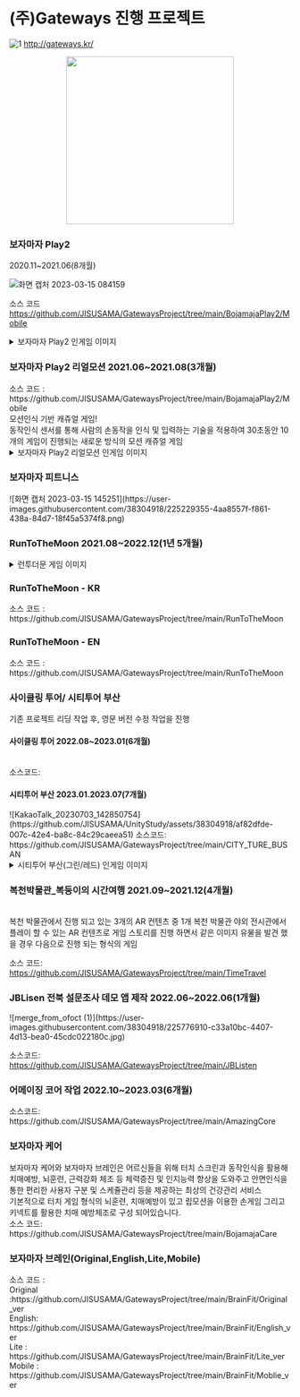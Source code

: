 
# (주)Gateways 진행 프로젝트
![1](https://github.com/JISUSAMA/UnityStudy/assets/38304918/91590849-bf83-467b-af53-e5f5f6c27196)
http://gateways.kr/
<center><img src="https://github.com/JISUSAMA/UnityStudy/assets/38304918/91590849-bf83-467b-af53-e5f5f6c27196"  width="300" height="300"></center>

<!------------------------------------------------------------------------------------------------>
<!---------보자마자 Play 2------------->
<!-- 보자마자 Play2  -->
<h3>보자마자 Play2</h3>
2020.11~2021.06(8개월)

![화면 캡처 2023-03-15 084159](https://user-images.githubusercontent.com/38304918/225186471-ada6bcce-e0bf-4c01-99f6-d2810922fb8c.png)

소스 코드
<br>https://github.com/JISUSAMA/GatewaysProject/tree/main/BojamajaPlay2/Mobile

<details>
<summary> 보자마자 Play2 인게임 이미지 </summary>

![화면 캡처 2023-03-15 084159](https://user-images.githubusercontent.com/38304918/225186471-ada6bcce-e0bf-4c01-99f6-d2810922fb8c.png){: width="300" height="300"){: .center}
![화면 캡처 2023-03-15 084545](https://user-images.githubusercontent.com/38304918/225186482-c0c77481-0a8f-4ada-8ebe-3c92ff8d4b01.png)
![화면 캡처 2023-03-15 084636](https://user-images.githubusercontent.com/38304918/225186490-060bb3e0-7664-40db-9c0a-2f8eb7090a74.png)
![화면 캡처 2023-03-15 084704](https://user-images.githubusercontent.com/38304918/225186493-fff84767-fb0d-4b03-9f51-4404d49cd176.png)

</details>
<!------------------------------------------------------------------------------------------------>
<!-- 보자마자 Play2 리얼모션 -->
<h3>보자마자 Play2 리얼모션 2021.06~2021.08(3개월)</h3>
소스 코드 : 
<br>https://github.com/JISUSAMA/GatewaysProject/tree/main/BojamajaPlay2/Mobile  
<br>
모션인식 기반 캐쥬얼 게임!<br>
동작인식 센서를 통해 사람의 손동작을 인식 및 입력하는 기술을 적용하여 30초동안 10개의 게임이 진행되는 새로운 방식의 모션 캐쥬얼 게임
<details>
<summary> 보자마자 Play2 리얼모션 인게임 이미지</summary>


</details>
<!------------------------------------------------------------------------------------------------>
<!---------- 보자마자 피트니스 ---------->
<h3>보자마자 피트니스</h3>
![화면 캡처 2023-03-15 145251](https://user-images.githubusercontent.com/38304918/225229355-4aa8557f-f861-438a-84d7-18f45a5374f8.png)

<!------------------------------------------------------------------------------------------------>
<!-- 런투더 문  -->
<h3>RunToTheMoon 2021.08~2022.12(1년 5개월)</h3>
<details>
<summary> 런투더문 게임 이미지 </summary>
![EB9FB0ED88ACEBACB820EC8381EC84B81](https://github.com/JISUSAMA/UnityStudy/assets/38304918/3970a4ac-0036-4b12-b584-26554032f1aa)
![EB9FB0ED88ACEBACB820EC8381EC84B82](https://github.com/JISUSAMA/UnityStudy/assets/38304918/af45319b-e99e-41dc-a1d0-74639160dbb7)
![EB9FB0ED88ACEBACB820EC8381EC84B83](https://github.com/JISUSAMA/UnityStudy/assets/38304918/f9d954be-6c5e-4983-a506-4db62a947a4e)
![copy-1674787891-EB9FB0ED88ACEBACB820EC8381EC84B85](https://github.com/JISUSAMA/UnityStudy/assets/38304918/b7c354ab-b79b-4b66-8238-bd0931d3f480)

</details>
<!-- 런투더문 한글  -->
<h3>RunToTheMoon - KR</h3>
소스 코드 :
<br>https://github.com/JISUSAMA/GatewaysProject/tree/main/RunToTheMoon
<!-- 런투더문 영문  -->
<!-- 2021.05.10 ~ 2021.07.15 -->
<h3>RunToTheMoon - EN</h3>
소스 코드 :
<br>https://github.com/JISUSAMA/GatewaysProject/tree/main/RunToTheMoon

<!------------------------------------------------------------------------------------------------>
<!---사이클링 투어/ 시티투어 부산-------->
<h3>사이클링 투어/ 시티투어 부산</h3>
기존 프로젝트 리딩 작업 후, 영문 버전 수정 작업을 진행
<!------------------------------------------------------------------------------------------------>
<!-- 사이클링 투어  -->
<h4>사이클링 투어 2022.08~2023.01(6개월)</h4>
<br>소스코드:

<!------------------------------------------------------------------------------------------------>
<!-- 시티투어 부산  -->
<h4>시티투어 부산 2023.01.2023.07(7개월)</h4>
![KakaoTalk_20230703_142850754](https://github.com/JISUSAMA/UnityStudy/assets/38304918/af82dfde-007c-42e4-ba8c-84c29caeea51)
소스코드: 
<br>https://github.com/JISUSAMA/GatewaysProject/tree/main/CITY_TURE_BUSAN

<details>
<summary> 시티투어 부산(그린/레드) 인게임 이미지 </summary>
![KakaoTalk_20230703_143136212](https://github.com/JISUSAMA/UnityStudy/assets/38304918/05039c53-4155-4734-870a-e9fed2e986a4)
![KakaoTalk_20230705_083335914](https://github.com/JISUSAMA/UnityStudy/assets/38304918/02f7c266-812f-48c8-a5ad-8cf8458e06c0)
![KakaoTalk_20230705_083521288](https://github.com/JISUSAMA/UnityStudy/assets/38304918/32d650e9-580d-4adf-b84d-967fe733af64)
![KakaoTalk_20230705_093227046](https://github.com/JISUSAMA/UnityStudy/assets/38304918/44ad1bea-f554-45be-a076-e78f1ff8cb51)
</details>
<!------------------------------------------------------------------------------------------------>
<!-- 복천 박물관  -->
<!-- 2021.09 ~ 2021.12.10 -->
<h3>복천박물관_복둥이의 시간여행 2021.09~2021.12(4개월)</h3>

<br> 복천 박물관에서 진행 되고 있는 3개의 AR 컨텐츠 중 1개
복천 박물관 야외 전시관에서 플레이 할 수 있는 AR 컨텐츠로 게임 스토리를 진행 하면서 같은 이미지 유물을 발견 했을 경우 다음으로 진행 되는 형식의 게임

소스 코드:
<br>https://github.com/JISUSAMA/GatewaysProject/tree/main/TimeTravel
<!------------------------------------------------------------------------------------------------>
<!-- JBLisen 전북 설문조사 데모 앱 -->
<!-- 2022.06.22 ~ 2022.07.22   -->
<h3>JBLisen 전북 설문조사 데모 앱 제작 2022.06~2022.06(1개월)</h3>
![merge_from_ofoct (1)](https://user-images.githubusercontent.com/38304918/225776910-c33a10bc-4407-4d13-bea0-45cdc022180c.jpg)

소스코드:
<br>https://github.com/JISUSAMA/GatewaysProject/tree/main/JBListen

<!------------------------------------------------------------------------------------------------>
<!-- 어메이징 코어 -->
<!-- 2022.10.17 ~ 2022.11.15 -->
<h3>어메이징 코어 작업 2022.10~2023.03(6개월)</h3>
소스코드:
<br>https://github.com/JISUSAMA/GatewaysProject/tree/main/AmazingCore

<!------------------------------------------------------------------------------------------------>
<!-- 보자마자 케어 -->
<h3>보자마자 케어</h3>
보자마자 케어와 보자마자 브레인은 어르신들을 위해 터치 스크린과 동작인식을 활용해 치매예방, 뇌훈련, 근력강화 체조 등 체력증진 및 인지능력 향상을 도와주고 안면인식을 통한 편리한 사용자 구분 및 스케쥴관리 등을 제공하는 최상의 건강관리 서비스
<br>
기본적으로 터치 게임 형식의 뇌훈련, 치매예방이 있고 립모션을 이용한 손게임 그리고 키넥트를 활용한 치매 예방체조로 구성 되어있습니다.
<br>
소스 코드:  
<br>https://github.com/JISUSAMA/GatewaysProject/tree/main/BojamajaCare
<!--보자마자 브레인 -->
<h3>보자마자 브레인(Original,English,Lite,Mobile)</h3>
소스 코드 :
<br>Original :https://github.com/JISUSAMA/GatewaysProject/tree/main/BrainFit/Original_ver
<br>English: https://github.com/JISUSAMA/GatewaysProject/tree/main/BrainFit/English_ver
<br>Lite : https://github.com/JISUSAMA/GatewaysProject/tree/main/BrainFit/Lite_ver
<br>Mobile : https://github.com/JISUSAMA/GatewaysProject/tree/main/BrainFit/Moblie_ver
<!------------------------------------------------------------------------------------------------>